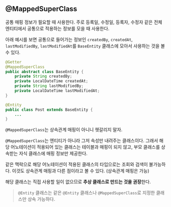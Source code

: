 ## @MappedSuperClass

공통 매핑 정보가 필요할 때 사용한다. 주로 등록일, 수정일, 등록자, 수정자 같은 전체 엔티티에서 공통으로 적용하는 정보를 모을 때 사용한다.

아래 예시를 보면 공통으로 들어가는 정보인 `createdBy`, `createdAt`, `lastModifiedBy`, `lastModifiedAt`를 `BaseEntity` 클래스에 모아서 사용하는 것을 볼 수 있다.

```java
@Getter
@MappedSuperClass
public abstract class BaseEntity {
	private String createdBy;
	private LocalDateTime createdAt;
	private String lastModifiedBy;
	private LocalDateTime lastModifiedAt;
}

@Entity
public class Post extends BaseEntity {
	...
}
```


`@MappedSuperClass`는 상속관계 매핑이 아니니 헷갈리지 말자.

`@MappedSuperClass`는 엔티티가 아니라 그저 속성만 내려주는 클래스이다. 그래서 해당 어노테이션이 적용되어 있는 클래스는 테이블과 매핑이 되지 않고, 부모 클래스를 상속받는 자식 클래스에 매핑 정보만 제공한다.

같은 맥락으로 해당 어노테이션이 적용된 클래스의 타입으로는 조회와 검색이 불가능하다. 이것도 상속관계 매핑과 다른 점이라고 볼 수 있다. (상속관계 매핑은 가능)

해당 클래스는 직접 사용할 일이 없으므로 **추상 클래스로 만드는 것을 권장**한다.

> `@Entity` 클래스는 같은 `@Entity` 클래스나 `@MappedSuperClass`로 지정한 클래스만 상속 가능하다.